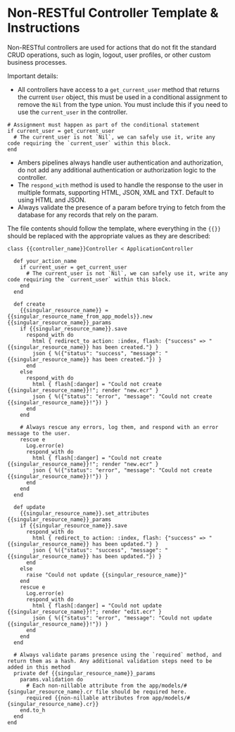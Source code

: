 # Non-RESTful Controller Template & Instructions

Non-RESTful controllers are used for actions that do not fit the standard CRUD operations, such as login, logout, user profiles, or other custom business processes.

Important details:
- All controllers have access to a `get_current_user` method that returns the current `User` object, this must be used in a conditional assignment to remove the `Nil` from the type union. You must include this if you need to use the `current_user` in the controller.
```crystal
# Assignment must happen as part of the conditional statement
if current_user = get_current_user
  # The current_user is not `Nil`, we can safely use it, write any code requiring the `current_user` within this block.
end
```

- Ambers pipelines always handle user authentication and authorization, do not add any additional authentication or authorization logic to the controller.
- The `respond_with` method is used to handle the response to the user in multiple formats, supporting HTML, JSON, XML and TXT. Default to using HTML and JSON.
- Always validate the presence of a param before trying to fetch from the database for any records that rely on the param.

The file contents should follow the template, where everything in the `{{}}` should be replaced with the appropriate values as they are described:

```crystal
class {{controller_name}}Controller < ApplicationController

  def your_action_name
    if current_user = get_current_user
      # The current_user is not `Nil`, we can safely use it, write any code requiring the `current_user` within this block.
    end
  end

  def create
    {{singular_resource_name}} = {{singular_resource_name_from_app_models}}.new {{singular_resource_name}}_params
    if {{singular_resource_name}}.save
      respond_with do
        html { redirect_to action: :index, flash: {"success" => "{{singular_resource_name}} has been created."} }
        json { %({"status": "success", "message": "{{singular_resource_name}} has been created."}) }
      end
    else
      respond_with do
        html { flash[:danger] = "Could not create {{singular_resource_name}}!"; render "new.ecr" }
        json { %({"status": "error", "message": "Could not create {{singular_resource_name}}!"}) }
      end
    end

    # Always rescue any errors, log them, and respond with an error message to the user.
    rescue e
      Log.error(e)
      respond_with do
        html { flash[:danger] = "Could not create {{singular_resource_name}}!"; render "new.ecr" }
        json { %({"status": "error", "message": "Could not create {{singular_resource_name}}!"}) }
      end
    end
  end

  def update
    {{singular_resource_name}}.set_attributes {{singular_resource_name}}_params
    if {{singular_resource_name}}.save
      respond_with do
        html { redirect_to action: :index, flash: {"success" => "{{singular_resource_name}} has been updated."} }
        json { %({"status": "success", "message": "{{singular_resource_name}} has been updated."}) }
      end
    else
      raise "Could not update {{singular_resource_name}}"
    end
    rescue e
      Log.error(e)
      respond_with do
        html { flash[:danger] = "Could not update {{singular_resource_name}}!"; render "edit.ecr" }
        json { %({"status": "error", "message": "Could not update {{singular_resource_name}}!"}) }
      end
    end
  end

  # Always validate params presence using the `required` method, and return them as a hash. Any additional validation steps need to be added in this method
  private def {{singular_resource_name}}_params
    params.validation do
      # Each non-nillable attribute from the app/models/#{singular_resource_name}.cr file should be required here.
      required {{non-nillable attributes from app/models/#{singular_resource_name}.cr}}
    end.to_h
  end
end
```